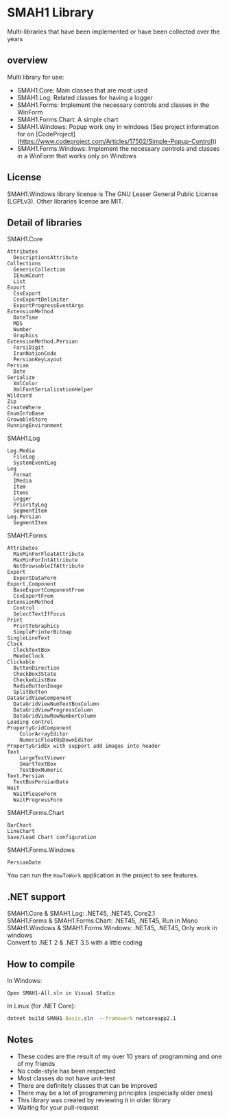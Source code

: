 # SMAH1 Library
Multi-libraries that have been implemented or have been collected over the years

## overview
Multi library for use:

* SMAH1.Core: Main classes that are most used
* SMAH1.Log:‌ Related classes for having a logger
* SMAH1.Forms: Implement the necessary controls and classes in the WinForm
* SMAH1.Forms.Chart:‌ A simple chart
* SMAH1.Windows: Popup work ony in windows (See project information for on [CodeProject] (https://www.codeproject.com/Articles/17502/Simple-Popup-Control))
* SMAH1.Forms.Windows: Implement the necessary controls and classes in a WinForm that works only on Windows

## License
SMAH1.Windows library license is The GNU Lesser General Public License (LGPLv3).
Other libraries license are MIT.

## Detail of libraries

SMAH1.Core

```text
Attributes
  DescriptionsAttribute
Collections
  GenericCollection
  IEnumCount
  List
Export
  CsvExport
  CsvExportDelimiter
  ExportProgressEventArgs
ExtensionMethod
  DateTime
  MD5
  Number
  Graphics
ExtensionMethod.Persian
  FarsiDigit
  IranNationCode
  PersianKeyLayout
Persian
  Date
Serialize
  XmlColor
  XmlFontSerializationHelper
Wildcard
Zip
CreateWhere
EnumInfoBase
GrowableStore
RunningEnvironment
```

SMAH1.Log

```text
Log.Media
  FileLog
  SystemEventLog
Log
  Format
  IMedia
  Item
  Items
  Logger
  PriorityLog
  SegmentItem
Log.Persian
  SegmentItem
```

SMAH1.Forms

```text
Attributes
  MaxMinForFloatAttribute
  MaxMinForIntAttribute
  NotBrowsableIfAttribute
Export
  ExportDataForm
Export.Component
  BaseExportComponentFrom
  CsvExportFrom
ExtensionMethod
  Control
  SelectTextIfFocus
Print
  PrintToGraphics
  SimplePrinterBitmap
SingleLineText
Clock
  ClockTextBox
  MeeGoClock
Clickable
  ButtonDirection
  CheckBox3State
  CheckedListBox
  RadioButtonImage
  SplitButton
DataGridViewComponent
  DataGridViewNumTextBoxColumn
  DataGridViewProgressColumn
  DataGridViewRowNumberColumn
Loading control
PropertyGridComponent
    ColorArrayEditor
    NumericFloatUpDownEditor
PropertyGridEx with support add images into header
Text
    LargeTextViewer
    SmartTextBox
    TextBoxNumeric
Text.Persian
  TextBoxPersianDate
Wait
  WaitPleaseForm
  WaitProgressForm
```

SMAH1.Forms.Chart

```text
BarChart
LineChart
Save/Load Chart configuration

```

SMAH1.Forms.Windows

```text
PersianDate
```

You can run the `HowToWork` application in the project to see features.

## .NET support

SMAH1.Core & SMAH1.Log: .NET45, .NET45, Core2.1  
SMAH1.Forms & SMAH1.Forms.Chart: .NET45, .NET45, Run in Mono  
SMAH1.Windows & SMAH1.Forms.Windows:  .NET45, .NET45, Only work in windows  
Convert to .NET 2 & .NET 3.5 with a little coding  

## How to compile

In Windows:

```text
Open SMAH1-All.sln in Visual Studio
```

In Linux (for .NET Core):

```cmd
dotnet build SMAH1-Basic.sln  --framework netcoreapp2.1
```

## Notes

* These codes are the result of my over 10 years of programming and one of my friends
* No code-style has been respected
* Most classes do not have unit-test
* There are definitely classes that can be improved
* There may be a lot of programming principles (especially older ones)
* This library was created by reviewing it in older library
* Waiting for your pull-request
